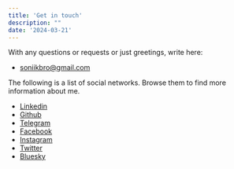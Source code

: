 ```yaml
---
title: 'Get in touch'
description: ""
date: '2024-03-21'
---
```


With any questions or requests or just greetings, write here:
- [soniikbro@gmail.com](mailto:soniikbro@gmail.com)

The following is a list of social networks. Browse them to find more information about me.
- [Linkedin](https://www.linkedin.com/in/sonikbro/)
- [Github](https://github.com/sonikbro)
- [Telegram](https://t.me/sonikbro)
- [Facebook](https://www.facebook.com/soniikbro/)
- [Instagram](https://www.instagram.com/sonikbro/)
- [Twitter](https://twitter.com/sonikbro)
- [Bluesky](https://bsky.app/profile/sonikbro.bsky.social)
